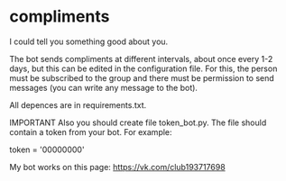 # compliments
I could tell you something good about you.

The bot sends compliments at different intervals, about once every 1-2 days, but this can be edited in the configuration file.
For this, the person must be subscribed to the group and there must be permission to send messages (you can write any message to the bot).

All depences are in requirements.txt.

IMPORTANT
Also you should create file token_bot.py. The file should contain a token from your bot.
For example:

token = '00000000'

My bot works on this page: https://vk.com/club193717698

